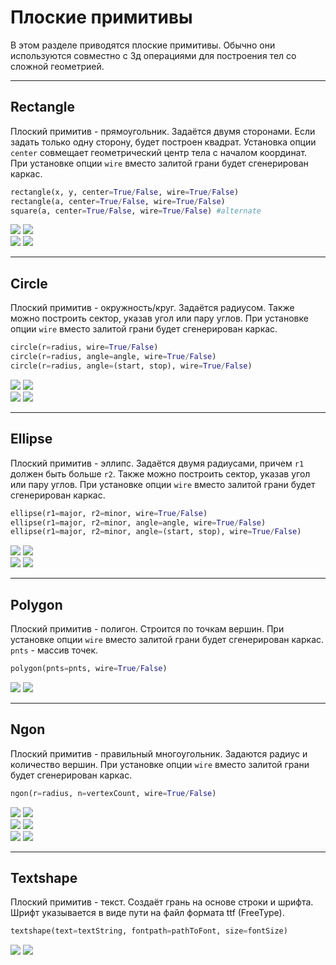 # Плоские примитивы
В этом разделе приводятся плоские примитивы. Обычно они используются совместно с 3д операциями для построения тел со сложной геометрией.

---
## Rectangle
Плоский примитив - прямоугольник. Задаётся двумя сторонами. Если задать только одну сторону, будет построен квадрат. Установка опции `center` совмещает геометрический центр тела с началом координат. При установке опции `wire` вместо залитой грани будет сгенерирован каркас.

```python
rectangle(x, y, center=True/False, wire=True/False)
rectangle(a, center=True/False, wire=True/False)
square(a, center=True/False, wire=True/False) #alternate
```
![](../images/generic/rectangle0.png)
![](../images/generic/rectangle1.png)  
![](../images/generic/rectangle2.png)
![](../images/generic/rectangle3.png)  

---
## Circle
Плоский примитив - окружность/круг. Задаётся радиусом. Также можно построить сектор, указав угол или пару углов.
При установке опции `wire` вместо залитой грани будет сгенерирован каркас.

```python
circle(r=radius, wire=True/False)
circle(r=radius, angle=angle, wire=True/False)
circle(r=radius, angle=(start, stop), wire=True/False)
```
![](../images/generic/circle0.png)
![](../images/generic/circle1.png)  
![](../images/generic/circle2.png)
![](../images/generic/circle3.png)  

---
## Ellipse
Плоский примитив - эллипс. Задаётся двумя радиусами, причем `r1` должен быть больше `r2`. Также можно построить сектор, указав угол или пару углов.
При установке опции `wire` вместо залитой грани будет сгенерирован каркас.

```python
ellipse(r1=major, r2=minor, wire=True/False)
ellipse(r1=major, r2=minor, angle=angle, wire=True/False)
ellipse(r1=major, r2=minor, angle=(start, stop), wire=True/False)
```
![](../images/generic/ellipse0.png)
![](../images/generic/ellipse1.png)  
![](../images/generic/ellipse2.png)
![](../images/generic/ellipse3.png)  

---
## Polygon
Плоский примитив - полигон. Строится по точкам вершин.
При установке опции `wire` вместо залитой грани будет сгенерирован каркас.
`pnts` - массив точек.

```python
polygon(pnts=pnts, wire=True/False)
```
![](../images/generic/polygon0.png)
![](../images/generic/polygon1.png)  

---
## Ngon
Плоский примитив - правильный многоугольник. Задаются радиус и количество вершин.
При установке опции `wire` вместо залитой грани будет сгенерирован каркас.

```python
ngon(r=radius, n=vertexCount, wire=True/False)
```
![](../images/generic/ngon0.png)
![](../images/generic/ngon1.png)  
![](../images/generic/ngon2.png)
![](../images/generic/ngon3.png)  
![](../images/generic/ngon4.png)
![](../images/generic/ngon5.png)  

---
## Textshape
Плоский примитив - текст. Создаёт грань на основе строки и шрифта. Шрифт указывается в виде пути на файл формата ttf (FreeType).

```python
textshape(text=textString, fontpath=pathToFont, size=fontSize)
```
![](../images/generic/textshape0.png)
![](../images/generic/textshape1.png)  

